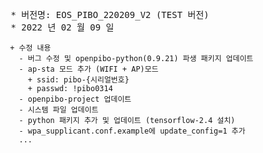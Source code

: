 <pre>
 * 버전명: EOS_PIBO_220209_V2 (TEST 버전)
 * 2022 년 02 월 09 일
<code>
 + 수정 내용
   - 버그 수정 및 openpibo-python(0.9.21) 파생 패키지 업데이트
   - ap-sta 모드 추가 (WIFI + AP)모드
     + ssid: pibo-{시리얼번호}
     + passwd: !pibo0314
   - openpibo-project 업데이트 
   - 시스템 파일 업데이트
   - python 패키지 추가 및 업데이트 (tensorflow-2.4 설치)
   - wpa_supplicant.conf.example에 update_config=1 추가
   ...
</code>
</pre>
